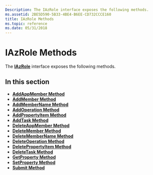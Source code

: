 ```yaml
---
Description: The IAzRole interface exposes the following methods.
ms.assetid: 2BE5D590-5B33-4BE4-B6EE-CD732CCCE160
title: IAzRole Methods
ms.topic: reference
ms.date: 05/31/2018
---
```


# IAzRole Methods

The [**IAzRole**](/windows/desktop/api/Azroles/nn-azroles-iazrole) interface exposes the following methods.

## In this section

-   [**AddAppMember Method**](/windows/desktop/api/Azroles/nf-azroles-iazrole-addappmember)
-   [**AddMember Method**](/windows/desktop/api/Azroles/nf-azroles-iazrole-addmember)
-   [**AddMemberName Method**](/windows/desktop/api/Azroles/nf-azroles-iazrole-addmembername)
-   [**AddOperation Method**](/windows/desktop/api/Azroles/nf-azroles-iazrole-addoperation)
-   [**AddPropertyItem Method**](/windows/desktop/api/Azroles/nf-azroles-iazrole-addpropertyitem)
-   [**AddTask Method**](/windows/desktop/api/Azroles/nf-azroles-iazrole-addtask)
-   [**DeleteAppMember Method**](/windows/desktop/api/Azroles/nf-azroles-iazrole-deleteappmember)
-   [**DeleteMember Method**](/windows/desktop/api/Azroles/nf-azroles-iazrole-deletemember)
-   [**DeleteMemberName Method**](/windows/desktop/api/Azroles/nf-azroles-iazrole-deletemembername)
-   [**DeleteOperation Method**](/windows/desktop/api/Azroles/nf-azroles-iazrole-deleteoperation)
-   [**DeletePropertyItem Method**](/windows/desktop/api/Azroles/nf-azroles-iazrole-deletepropertyitem)
-   [**DeleteTask Method**](/windows/desktop/api/Azroles/nf-azroles-iazrole-deletetask)
-   [**GetProperty Method**](/windows/desktop/api/Azroles/nf-azroles-iazrole-getproperty)
-   [**SetProperty Method**](/windows/desktop/api/Azroles/nf-azroles-iazrole-setproperty)
-   [**Submit Method**](/windows/desktop/api/Azroles/nf-azroles-iazrole-submit)

 

 



